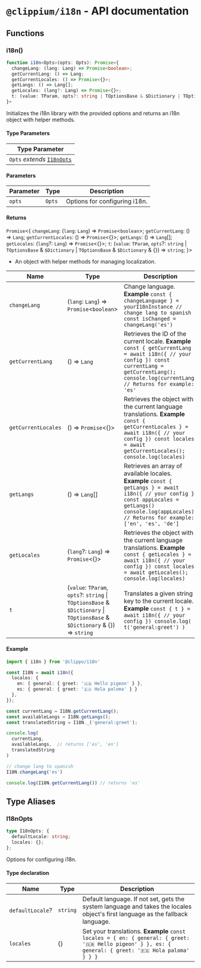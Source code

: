# `@clippium/i18n` - API documentation

## Functions

### i18n()

```ts
function i18n<Opts>(opts: Opts): Promise<{
  changeLang: (lang: Lang) => Promise<boolean>;
  getCurrentLang: () => Lang;
  getCurrentLocales: () => Promise<{}>;
  getLangs: () => Lang[];
  getLocales: (lang?: Lang) => Promise<{}>;
  t: (value: TParam, opts?: string | TOptionsBase & $Dictionary | TOptionsBase & $Dictionary & {}) => string;
}>
```

Initializes the i18n library with the provided options and returns an i18n object with helper methods.

#### Type Parameters

| Type Parameter |
| ------ |
| `Opts` *extends* [`I18nOpts`](#i18nopts) |

#### Parameters

| Parameter | Type | Description |
| ------ | ------ | ------ |
| `opts` | `Opts` | Options for configuring i18n. |

#### Returns

`Promise`\<\{
  `changeLang`: (`lang`: `Lang`) => `Promise`\<`boolean`\>;
  `getCurrentLang`: () => `Lang`;
  `getCurrentLocales`: () => `Promise`\<\{\}\>;
  `getLangs`: () => `Lang`[];
  `getLocales`: (`lang`?: `Lang`) => `Promise`\<\{\}\>;
  `t`: (`value`: `TParam`, `opts`?: `string` \| `TOptionsBase` & `$Dictionary` \| `TOptionsBase` & `$Dictionary` & \{\}) => `string`;
 \}\>

- An object with helper methods for managing localization.

| Name | Type | Description |
| ------ | ------ | ------ |
| `changeLang` | (`lang`: `Lang`) => `Promise`\<`boolean`\> | Change language. **Example** `const { changeLanguage } = yourI18nInstance // change lang to spanish const isChanged = changeLang('es')` |
| `getCurrentLang` | () => `Lang` | Retrieves the ID of the current locale. **Example** `const { getCurrentLang } = await i18n({ // your config }) const currentLang = getCurrentLang(); console.log(currentLang) // Returns for example: 'es'` |
| `getCurrentLocales` | () => `Promise`\<\{\}\> | Retrieves the object with the current language translations. **Example** `const { getCurrentLocales } = await i18n({ // your config }) const locales = await getCurrentLocales(); console.log(locales)` |
| `getLangs` | () => `Lang`[] | Retrieves an array of available locales. **Example** `const { getLangs } = await i18n({ // your config }) const appLocales = getLangs() console.log(appLocales) // Returns for example: ['en', 'es', 'de']` |
| `getLocales` | (`lang`?: `Lang`) => `Promise`\<\{\}\> | Retrieves the object with the current language translations. **Example** `const { getLocales } = await i18n({ // your config }) const locales = await getLocales(); console.log(locales)` |
| `t` | (`value`: `TParam`, `opts`?: `string` \| `TOptionsBase` & `$Dictionary` \| `TOptionsBase` & `$Dictionary` & \{\}) => `string` | Translates a given string key to the current locale. **Example** `const { t } = await i18n({ // your config }) console.log( t('general:greet') )` |

#### Example

```ts
import { i18n } from '@clippo/i18n'

const I18N = await i18n({
  locales: {
    en: { general: { greet: '🇬🇧 Hello pigeon' } },
    es: { general: { greet: '🇪🇸 Hola paloma' } }
  },
});

const currentLang = I18N.getCurrentLang();
const availableLangs = I18N.getLangs();
const translatedString = I18N._('general:greet');

console.log(
  currentLang,
  availableLangs,  // returns ['es', 'en']
  translatedString
)

// change lang to spanish
I18N.changeLang('es')

console.log(I18N.getCurrentLang()) // returns 'es'
```

## Type Aliases

### I18nOpts

```ts
type I18nOpts: {
  defaultLocale: string;
  locales: {};
};
```

Options for configuring i18n.

#### Type declaration

| Name | Type | Description |
| ------ | ------ | ------ |
| `defaultLocale`? | `string` | Default language. If not set, gets the system language and takes the locales object's first language as the fallback language. |
| `locales` | \{\} | Set your translations. **Example** `const locales = { en: { general: { greet: '🇬🇧 Hello pigeon' } }, es: { general: { greet: '🇪🇸 Hola paloma' } } }` |
